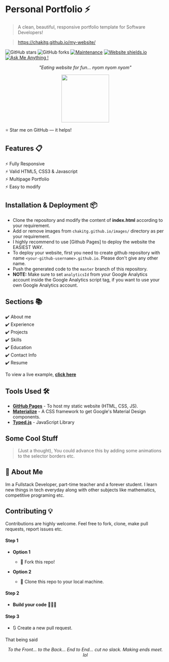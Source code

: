 # Personal Portfolio ⚡️ 
> A clean, beautiful, responsive portfolio template for Software Developers!

> https://chakitg.github.io/my-website/

![GitHub stars](https://img.shields.io/github/stars/chakitg/chakitg.github.io) 
![GitHub forks](https://img.shields.io/github/forks//chakitg/chakitg.github.io)
[![Maintenance](https://img.shields.io/badge/maintained-yes-green.svg)](https://github.com//chakitg/chakitg.github.io/)
[![Website shields.io](https://img.shields.io/badge/website-up-yellow)](http://chakitg.github.io/)
[![Ask Me Anything !](https://img.shields.io/badge/ask%20me-linkedin-1abc9c.svg)](https://www.linkedin.com/in/chakit-gupta/)
<!-- [![License](http://img.shields.io/:license-mit-blue.svg?style=flat-square)](http://badges.mit-license.org) -->

_<p align="center">"Eating website for fun... nyom nyom nyom"</p>_

<div align="center" style="text-align:center; margin:auto;">
<img align="center" src="https://i.imgur.com/EgCvXyK.png" width="150"/>
</div>

:star: Star me on GitHub — it helps!

## Features 📋
⚡️ Fully Responsive\
⚡️ Valid HTML5, CSS3 & Javascript\
⚡️ Multipage Portfolio\
⚡️ Easy to modify

## Installation & Deployment 📦
- Clone the repository and modify the content of <b>index.html</b> according to your requirement.
- Add or remove images from `chakitg.github.io/images/` directory as per your requirement.
- I highly recommend to use [Github Pages] to deploy the website the EASIEST WAY.
- To deploy your website, first you need to create github repository with name `<your-github-username>.github.io`. Please don't give any other name.
- Push the generated code to the `master` branch of this repository.
- <b>NOTE:</b> Make sure to set `analyticsId` from your Google Analytics account inside the Google Analytics script tag, if you want to use your own Google Analytics account.

## Sections 📚
✔️ About me\
✔️ Experience\
✔️ Projects \
✔️ Skills \
✔️ Education\
✔️ Contact Info\
✔️ Resume

To view a live example, **[click here](https://chakitg.github.io/my-website/)**

## Tools Used 🛠️
* [<b>GitHub Pages</b>](https://create-react-app.dev/docs/deployment/#github-pages) - To host my static website (HTML, CSS, JS).
* [<b>Materialize</b>](https://materializecss.com/) - A CSS framework to get Google's Material Design components.
* [<b>Typed.js</b>](https://mattboldt.com/demos/typed-js/) - JavaScript Library

## Some Cool Stuff

> (Just a thought), You could advance this by adding some animations to the selector borders etc.

## 🚀 About Me
Im a Fullstack Developer, part-time teacher and a forever student. I learn new things in tech everyday along with other subjects like mathematics, competitive programing etc.

## Contributing 💡

Contributions are highly welcome. Feel free to fork, clone, make pull requests, report issues etc.

#### Step 1

- **Option 1**
    - 🍴 Fork this repo!

- **Option 2**
    - 👯 Clone this repo to your local machine.


#### Step 2

- **Build your code** 🔨🔨🔨

#### Step 3

- 🔃 Create a new pull request.


That being said
_<p align="center">To the Front... to the Back... End to End... cut no slack. Making ends meet. lol</p>_
